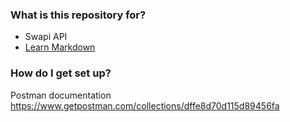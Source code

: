 ### What is this repository for? ###

* Swapi API
* [Learn Markdown](https://bitbucket.org/tutorials/markdowndemo)

### How do I get set up? ###
Postman documentation
https://www.getpostman.com/collections/dffe8d70d115d89456fa
